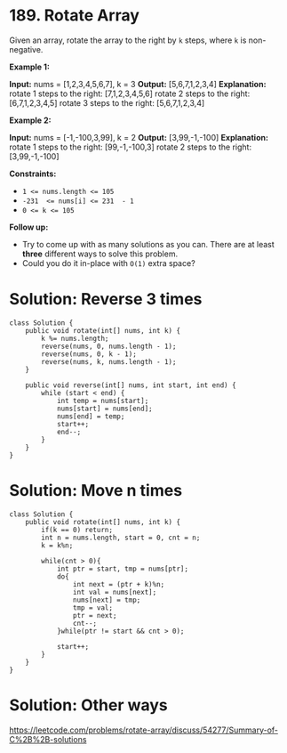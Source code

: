 # 189. Rotate Array
Given an array, rotate the array to the right by  `k`  steps, where  `k`  is non-negative.

**Example 1:**

**Input:** nums = [1,2,3,4,5,6,7], k = 3
**Output:** [5,6,7,1,2,3,4]
**Explanation:**
rotate 1 steps to the right: [7,1,2,3,4,5,6]
rotate 2 steps to the right: [6,7,1,2,3,4,5]
rotate 3 steps to the right: [5,6,7,1,2,3,4]

**Example 2:**

**Input:** nums = [-1,-100,3,99], k = 2
**Output:** [3,99,-1,-100]
**Explanation:** 
rotate 1 steps to the right: [99,-1,-100,3]
rotate 2 steps to the right: [3,99,-1,-100]

**Constraints:**

-   `1 <= nums.length <= 105`
-   `-231  <= nums[i] <= 231  - 1`
-   `0 <= k <= 105`

**Follow up:**

-   Try to come up with as many solutions as you can. There are at least  **three**  different ways to solve this problem.
-   Could you do it in-place with  `O(1)`  extra space?

# Solution: Reverse 3 times
```
class Solution {
    public void rotate(int[] nums, int k) {
        k %= nums.length;
        reverse(nums, 0, nums.length - 1);
        reverse(nums, 0, k - 1);
        reverse(nums, k, nums.length - 1);
    }

    public void reverse(int[] nums, int start, int end) {
        while (start < end) {
            int temp = nums[start];
            nums[start] = nums[end];
            nums[end] = temp;
            start++;
            end--;
        }
    }
}
```

# Solution: Move n times
```
class Solution {
    public void rotate(int[] nums, int k) {
        if(k == 0) return;
        int n = nums.length, start = 0, cnt = n;
        k = k%n;
        
        while(cnt > 0){
            int ptr = start, tmp = nums[ptr];
            do{
                int next = (ptr + k)%n;
                int val = nums[next];
                nums[next] = tmp;
                tmp = val;
                ptr = next;
                cnt--;
            }while(ptr != start && cnt > 0);
            
            start++;
        }
    }
}
```

# Solution: Other ways
https://leetcode.com/problems/rotate-array/discuss/54277/Summary-of-C%2B%2B-solutions
